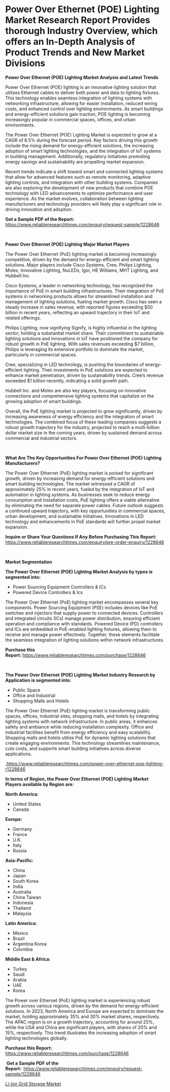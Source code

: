 <p><h1>Power Over Ethernet (POE) Lighting Market Research Report Provides thorough Industry Overview, which offers an In-Depth Analysis of Product Trends and New Market Divisions</h1></p><p><strong>Power Over Ethernet (POE) Lighting Market Analysis and Latest Trends</strong></p>
<p><p>Power Over Ethernet (POE) lighting is an innovative lighting solution that utilizes Ethernet cables to deliver both power and data to lighting fixtures. This technology enables seamless integration of lighting systems with networking infrastructure, allowing for easier installation, reduced wiring costs, and enhanced control over lighting environments. As smart buildings and energy-efficient solutions gain traction, POE lighting is becoming increasingly popular in commercial spaces, offices, and urban environments.</p><p>The Power Over Ethernet (POE) Lighting Market is expected to grow at a CAGR of 8.5% during the forecast period. Key factors driving this growth include the rising demand for energy-efficient solutions, the increasing adoption of smart lighting technologies, and the integration of IoT systems in building management. Additionally, regulatory initiatives promoting energy savings and sustainability are propelling market expansion. </p><p>Recent trends indicate a shift toward smart and connected lighting systems that allow for advanced features such as remote monitoring, adaptive lighting controls, and integration with other building systems. Companies are also exploring the development of new products that combine POE technology with LED advancements to optimize performance and user experience. As the market evolves, collaboration between lighting manufacturers and technology providers will likely play a significant role in driving innovation and adoption.</p></p>
<p><strong>Get a Sample PDF of the Report:&nbsp;</strong> <a href="https://www.reliableresearchtimes.com/enquiry/request-sample/1228646?utm_campaign=3542&utm_medium=2&utm_source=Github&utm_content=ia&utm_term=07042025&utm_id=power-over-ethernet-poe-lighting">https://www.reliableresearchtimes.com/enquiry/request-sample/1228646</a></p>
<p>&nbsp;</p>
<p><strong>Power Over Ethernet (POE) Lighting Major Market Players</strong></p>
<p><p>The Power Over Ethernet (PoE) lighting market is becoming increasingly competitive, driven by the demand for energy-efficient and smart lighting solutions. Major players include Cisco Systems, Cree, Philips Lighting, Molex, Innovative Lighting, NuLEDs, Igor, HE Williams, MHT Lighting, and Hubbell Inc.</p><p>Cisco Systems, a leader in networking technology, has recognized the importance of PoE in smart building infrastructures. Their integration of PoE systems in networking products allows for streamlined installation and management of lighting solutions, fueling market growth. Cisco has seen a steady increase in sales revenue, with reported figures exceeding $50 billion in recent years, reflecting an upward trajectory in their IoT and related offerings.</p><p>Philips Lighting, now signifying Signify, is highly influential in the lighting sector, holding a substantial market share. Their commitment to sustainable lighting solutions and innovations in IoT have positioned the company for robust growth in PoE lighting. With sales revenues exceeding $7 billion, Philips is leveraging its extensive portfolio to dominate the market, particularly in commercial spaces.</p><p>Cree, specializing in LED technology, is pushing the boundaries of energy-efficient lighting. Their investments in PoE solutions are expected to enhance market penetration, driven by sustainability trends. Cree’s revenue exceeded $1 billion recently, indicating a solid growth path.</p><p>Hubbell Inc. and Molex are also key players, focusing on innovative connections and comprehensive lighting systems that capitalize on the growing adoption of smart buildings.</p><p>Overall, the PoE lighting market is projected to grow significantly, driven by increasing awareness of energy efficiency and the integration of smart technologies. The combined focus of these leading companies suggests a robust growth trajectory for the industry, projected to reach a multi-billion dollar market size in the coming years, driven by sustained demand across commercial and industrial sectors.</p></p>
<p>&nbsp;</p>
<p><strong>What Are The Key Opportunities For Power Over Ethernet (POE) Lighting Manufacturers?</strong></p>
<p><p>The Power Over Ethernet (PoE) lighting market is poised for significant growth, driven by increasing demand for energy-efficient solutions and smart building technologies. The market witnessed a CAGR of approximately 25% in recent years, fueled by the integration of IoT and automation in lighting systems. As businesses seek to reduce energy consumption and installation costs, PoE lighting offers a viable alternative by eliminating the need for separate power cables. Future outlook suggests a continued upward trajectory, with key opportunities in commercial spaces, urban development, and sustainable initiatives. Innovations in LED technology and enhancements in PoE standards will further propel market expansion.</p></p>
<p><strong>Inquire or Share Your Questions If Any Before Purchasing This Report:</strong> <a href="https://www.reliableresearchtimes.com/enquiry/pre-order-enquiry/1228646?utm_campaign=3542&utm_medium=2&utm_source=Github&utm_content=ia&utm_term=07042025&utm_id=power-over-ethernet-poe-lighting">https://www.reliableresearchtimes.com/enquiry/pre-order-enquiry/1228646</a></p>
<p>&nbsp;</p>
<p><strong>Market Segmentation</strong></p>
<p><strong>The Power Over Ethernet (POE) Lighting Market Analysis by types is segmented into:</strong></p>
<p><ul><li>Power Sourcing Equipment Controllers & ICs</li><li>Powered Device Controllers & Ics</li></ul></p>
<p><p>The Power Over Ethernet (PoE) lighting market encompasses several key components. Power Sourcing Equipment (PSE) includes devices like PoE switches and injectors that supply power to connected devices. Controllers and integrated circuits (ICs) manage power distribution, ensuring efficient operation and compliance with standards. Powered Device (PD) controllers and ICs are embedded in PoE-enabled lighting fixtures, allowing them to receive and manage power effectively. Together, these elements facilitate the seamless integration of lighting solutions within network infrastructures.</p></p>
<p><strong>Purchase this Report:&nbsp;</strong><a href="https://www.reliableresearchtimes.com/purchase/1228646?utm_campaign=3542&utm_medium=2&utm_source=Github&utm_content=ia&utm_term=07042025&utm_id=power-over-ethernet-poe-lighting">https://www.reliableresearchtimes.com/purchase/1228646</a></p>
<p>&nbsp;</p>
<p><strong>The Power Over Ethernet (POE) Lighting Market Industry Research by Application is segmented into:</strong></p>
<p><ul><li>Public Space</li><li>Office and Industrial</li><li>Shopping Malls and Hotels</li></ul></p>
<p><p>The Power Over Ethernet (PoE) lighting market is transforming public spaces, offices, industrial sites, shopping malls, and hotels by integrating lighting systems with network infrastructure. In public areas, it enhances safety and ambiance while reducing installation complexity. Office and industrial facilities benefit from energy efficiency and easy scalability. Shopping malls and hotels utilize PoE for dynamic lighting solutions that create engaging environments. This technology streamlines maintenance, cuts costs, and supports smart building initiatives across diverse applications.</p></p>
<p><a href="https://www.reliableresearchtimes.com/power-over-ethernet-poe-lighting-r1228646?utm_campaign=3542&utm_medium=2&utm_source=Github&utm_content=ia&utm_term=07042025&utm_id=power-over-ethernet-poe-lighting">&nbsp;https://www.reliableresearchtimes.com/power-over-ethernet-poe-lighting-r1228646</a></p>
<p><strong>In terms of Region, the Power Over Ethernet (POE) Lighting Market Players available by Region are:</strong></p>
<p>
    <p> <strong> North America: </strong>
        <ul>
            <li>United States</li>
            <li>Canada</li>
        </ul>
        </p> 
    <p> <strong> Europe: </strong>
        <ul>
            <li>Germany</li>
            <li>France</li>
            <li>U.K.</li>
            <li>Italy</li>
            <li>Russia</li>
        </ul>
        </p> 
    <p> <strong> Asia-Pacific: </strong>
        <ul>
            <li>China</li>
            <li>Japan</li>
            <li>South Korea</li>
            <li>India</li>
            <li>Australia</li>
            <li>China Taiwan</li>
            <li>Indonesia</li>
            <li>Thailand</li>
            <li>Malaysia</li>
        </ul>
        </p> 
    <p> <strong> Latin America: </strong>
        <ul>
            <li>Mexico</li>
            <li>Brazil</li>
            <li>Argentina Korea</li>
            <li>Colombia</li>
        </ul>
        </p> 
    <p> <strong> Middle East & Africa: </strong>
        <ul>
            <li>Turkey</li>
            <li>Saudi</li>
            <li>Arabia</li>
            <li>UAE</li>
            <li>Korea</li>
        </ul>
    </p>
    </p>
<p><p>The Power over Ethernet (PoE) lighting market is experiencing robust growth across various regions, driven by the demand for energy-efficient solutions. In 2023, North America and Europe are expected to dominate the market, holding approximately 35% and 30% market shares, respectively. The APAC region is on a growth trajectory, accounting for around 25%, while the USA and China are significant players, with shares of 20% and 15%, respectively. This trend illustrates the increasing adoption of smart lighting technologies globally.</p></p>
<p><strong>Purchase this Report: </strong><a href="https://www.reliableresearchtimes.com/purchase/1228646?utm_campaign=3542&utm_medium=2&utm_source=Github&utm_content=ia&utm_term=07042025&utm_id=power-over-ethernet-poe-lighting">https://www.reliableresearchtimes.com/purchase/1228646</a></p>
<p>&nbsp;<strong>Get a Sample PDF of the Report:&nbsp;&nbsp;</strong><a href="https://www.reliableresearchtimes.com/enquiry/request-sample/1228646?utm_campaign=3542&utm_medium=2&utm_source=Github&utm_content=ia&utm_term=07042025&utm_id=power-over-ethernet-poe-lighting">https://www.reliableresearchtimes.com/enquiry/request-sample/1228646</a></p>
<p><strong></strong></p>
<p><p><a href="https://github.com/forgazerbyjt/Market-Research-Report-List-1/blob/main/li-ion-grid-storage-market.md?utm_campaign=3542&utm_medium=2&utm_source=Github&utm_content=ia&utm_term=07042025&utm_id=power-over-ethernet-poe-lighting">Li-Ion Grid Storage Market</a></p></p>